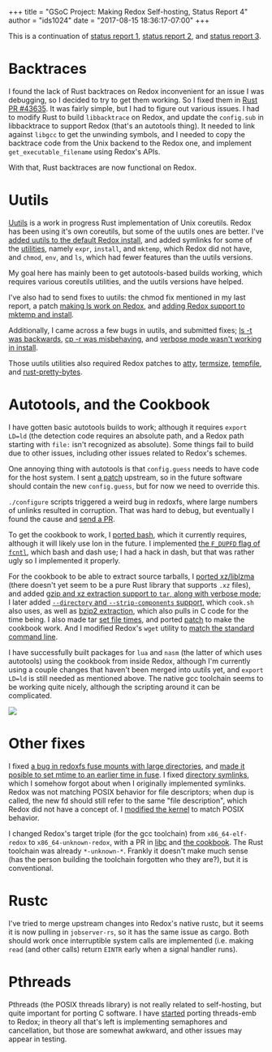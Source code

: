 +++
title = "GSoC Project: Making Redox Self-hosting, Status Report 4"
author = "ids1024"
date = "2017-08-15 18:36:17-07:00"
+++

This is a continuation of [status report 1](/news/gsoc-self-hosting-1/), [status report 2](/news/gsoc-self-hosting-2/), and [status report 3](/news/gsoc-self-hosting-3/).

# Backtraces

I found the lack of Rust backtraces on Redox inconvenient for an issue I was debugging, so I decided to try to get them working. So I fixed them in [Rust PR #43635](https://github.com/rust-lang/rust/pull/43635). It was fairly simple, but I had to figure out various issues. I had to modify Rust to build `libbacktrace` on Redox, and update the `config.sub` in libbacktrace to support Redox (that's an autotools thing). It needed to link against `libgcc` to get the unwinding symbols, and I needed to copy the backtrace code from the Unix backend to the Redox one, and implement `get_executable_filename` using Redox's APIs.

With that, Rust backtraces are now functional on Redox.

# Uutils

[Uutils](https://github.com/uutils/coreutils) is a work in progress Rust implementation of Unix coreutils. Redox has been using it's own coreutils, but some of the uutils ones are better. I've [added uutils to the default Redox install](https://github.com/redox-os/redox/pull/1027), and added symlinks for some of the [utilities](https://github.com/redox-os/cookbook/pull/69), namely `expr`, `install`, and `mktemp`, which Redox did not have, and `chmod`, `env`, and `ls`, which had fewer features than the uutils versions.

My goal here has mainly been to get autotools-based builds working, which requires various coreutils utilities, and the uutils versions have helped.

I've also had to send fixes to uutils: the chmod fix mentioned in my last report, a patch [making ls work on Redox](https://github.com/uutils/coreutils/pull/1058), and [adding Redox support to mktemp and install](https://github.com/uutils/coreutils/pull/1069).

Additionally, I came across a few bugs in uutils, and submitted fixes; [ls -t was backwards](https://github.com/uutils/coreutils/pull/1057), [cp -r was misbehaving](https://github.com/uutils/coreutils/pull/1068), and [verbose mode wasn't working in install](https://github.com/uutils/coreutils/pull/1070).

Those uutils utilities also required Redox patches to [atty](https://github.com/softprops/atty/pull/14), [termsize](https://github.com/softprops/termsize/pull/8), [tempfile](https://github.com/Stebalien/tempfile/pull/32), and [rust-pretty-bytes](https://github.com/banyan/rust-pretty-bytes/pull/4).

# Autotools, and the Cookbook

I have gotten basic autotools builds to work; although it requires `export LD=ld` (the detection code requires an absolute path, and a Redox path starting with `file:` isn't recognized as absolute). Some things fail to build due to other issues, including other issues related to Redox's schemes.

One annoying thing with autotools is that `config.guess` needs to have code for the host system. I sent [a patch](https://lists.gnu.org/archive/html/config-patches/2017-08/msg00002.html) upstream, so in the future software should contain the new `config.guess`, but for now we need to override this.

`./configure` scripts triggered a weird bug in redoxfs, where large numbers of unlinks resulted in corruption. That was hard to debug, but eventually I found the cause and [send a PR](https://github.com/redox-os/redoxfs/pull/30).

To get the cookbook to work, I [ported bash](https://github.com/redox-os/cookbook/pull/60), which it currently requires, although it will likely use Ion in the future. I implemented [the `F_DUPFD` flag of `fcntl`](https://github.com/redox-os/kernel/pull/46), which bash and dash use; I had a hack in dash, but that was rather ugly so I implemented it properly.

For the cookbook to be able to extract source tarballs, I [ported xz/liblzma](https://github.com/redox-os/cookbook/pull/61) (there doesn't yet seem to be a pure Rust library that supports `.xz` files), and added [gzip and xz extraction support to `tar`, along with verbose mode](https://github.com/redox-os/extrautils/pull/26); I later added [`--directory` and `--strip-components` support](https://github.com/redox-os/extrautils/pull/27), which `cook.sh` also uses, as well as [bzip2 extraction](https://github.com/redox-os/extrautils/pull/32), which also pulls in C code for the time being. I also made tar [set file times](https://github.com/redox-os/extrautils/pull/29), and ported [patch](https://github.com/redox-os/cookbook/pull/63) to make the cookbook work. And I modified Redox's `wget` utility to [match the standard command line](https://github.com/redox-os/netutils/pull/26).

I have successfully built packages for `lua` and `nasm` (the latter of which uses autotools) using the cookbook from inside Redox, although I'm currently using a couple changes that haven't been merged into uutils yet, and `export LD=ld` is still needed as mentioned above. The native gcc toolchain seems to be working quite nicely, although the scripting around it can be complicated.


<img class="img-responsive" src="/img/screenshot/redox-cookbook-nasm.png"/>

# Other fixes

I fixed [a bug in redoxfs fuse mounts with large directories](https://github.com/redox-os/redoxfs/pull/27), and [made it posible to set mtime to an earlier time in fuse](https://github.com/redox-os/redoxfs/pull/28). I fixed [directory symlinks](https://github.com/redox-os/redoxfs/pull/29), which I somehow forgot about when I originally implemented symlinks. Redox was not matching POSIX behavior for file descriptors; when dup is called, the new fd should still refer to the same "file description", which Redox did not have a concept of. I [modified the kernel](https://github.com/redox-os/kernel/pull/42) to match POSIX behavior.

I changed Redox's target triple (for the gcc toolchain) from `x86_64-elf-redox` to `x86_64-unknown-redox`, with a PR in [libc](https://github.com/redox-os/libc/pull/37) and [the cookbook](https://github.com/redox-os/cookbook/pull/59). The Rust toolchain was already `*-unknown-*`. Frankly it doesn't make much sense (has the person building the toolchain forgotten who they are?), but it is conventional.

# Rustc

I've tried to merge upstream changes into Redox's native rustc, but it seems it is now pulling in `jobserver-rs`, so it has the same issue as cargo. Both should work once interruptible system calls are implemented (i.e. making `read` (and other calls) return `EINTR` early when a signal handler runs).

# Pthreads

Pthreads (the POSIX threads library) is not really related to self-hosting, but quite important for porting C software. I have [started](https://github.com/redox-os/newlib/pull/53) porting threads-emb to Redox; in theory all that's left is implementing semaphores and cancellation, but those are somewhat awkward, and other issues may appear in testing.
